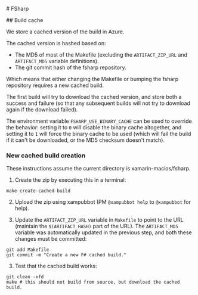 # FSharp

## Build cache

We store a cached version of the build in Azure.

The cached version is hashed based on:

* The MD5 of most of the Makefile (excluding the `ARTIFACT_ZIP_URL` and `ARTIFACT_MD5` variable definitions).
* The git commit hash of the fsharp repository.

Which means that either changing the Makefile or bumping the fsharp repository
requires a new cached build.

The first build will try to download the cached version, and store both a
success and failure (so that any subsequent builds will not try to download
again if the download failed).

The environment variable `FSHARP_USE_BINARY_CACHE` can be used to override the
behavior: setting it to `0` will disable the binary cache altogether, and
setting it to `1` will force the binary cache to be used (which will fail the
build if it can't be downloaded, or the MD5 checksum doesn't match).

### New cached build creation

These instructions assume the current directory is xamarin-macios/fsharp.

1. Create the zip by executing this in a terminal:

```shell
make create-cached-build
```

2. Upload the zip using xampubbot (PM `@xampubbot help` to `@xampubbot` for help).

3. Update the `ARTIFACT_ZIP_URL` variable in `Makefile` to point to the URL (maintain the `$(ARTIFACT_HASH)` part of the URL). The `ARTIFACT_MD5` variable was automatically updated in the previous step, and both these changes must be committed:

```shell
git add Makefile
git commit -m "Create a new F# cached build."
```

3. Test that the cached build works:

```shell
git clean -xfd
make # this should not build from source, but download the cached build.
```
